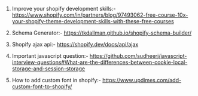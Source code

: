 ﻿1. Improve your shopify development skills:-
https://www.shopify.com/in/partners/blog/97493062-free-course-10x-your-shopify-theme-development-skills-with-these-free-courses

2. Schema Generator:-
https://tkdallman.github.io/shopify-schema-builder/

3. Shopify ajax api:-
https://shopify.dev/docs/api/ajax

4. Important javascript question:-
https://github.com/sudheerj/javascript-interview-questions#What-are-the-differences-between-cookie-local-storage-and-session-storage

5. How to add custom font in shopify:-
https://www.updimes.com/add-custom-font-to-shopify/
